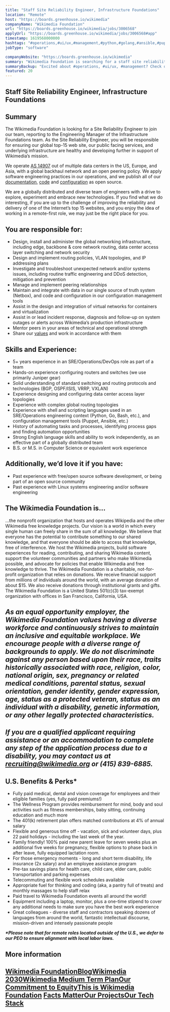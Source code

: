 ```yaml
---
title: "Staff Site Reliability Engineer, Infrastructure Foundations"
location: "Remote"
host: "https://boards.greenhouse.io/wikimedia"
companyName: "Wikimedia Foundation"
url: "https://boards.greenhouse.io/wikimedia/jobs/3006568"
applyUrl: "https://boards.greenhouse.io/wikimedia/jobs/3006568#app"
timestamp: 1619568000000
hashtags: "#operations,#ui/ux,#management,#python,#golang,#ansible,#puppet,#linux,#content,#monitoring"
jobType: "software"

companyWebsite: "https://boards.greenhouse.io/wikimedia"
summary: "Wikimedia Foundation is searching for a staff site reliability engineer that has 5+ years experience in an SRE/Operations/DevOps role as part of a team."
summaryBackup: "Excited about #operations, #ui/ux, #management? Check out this job post!"
featured: 20
---
```


## Staff Site Reliability Engineer, Infrastructure Foundations

## Summary

The Wikimedia Foundation is looking for a Site Reliability Engineer to join our team, reporting to the Engineering Manager of the Infrastructure Foundations team. As the Site Reliability Engineer, you will be responsible for ensuring our global top-15 web site, our public facing services, and underlying infrastructure are healthy and developing further in support of Wikimedia’s mission.

We operate [AS 14907](https://www.peeringdb.com/asn/14907) out of multiple data centers in the US, Europe, and Asia, with a global backhaul network and an open peering policy. We apply software engineering practices in our operations, and we publish all of our [documentation](https://wikitech.wikimedia.org/wiki/Network_design), [code](https://gerrit.wikimedia.org/g/operations/software/homer) and [configuration](https://gerrit.wikimedia.org/g/operations/homer/public.git) as open source.

We are a globally distributed and diverse team of engineers with a drive to explore, experiment and embrace new technologies. If you find what we do interesting, if you are up to the challenge of improving the reliability and delivery of one of the Internet’s top 15 websites, and you enjoy the idea of working in a remote-first role, we may just be the right place for you.

## You are responsible for:

*   Design, install and administer the global networking infrastructure, including edge, backbone & core network routing, data center access layer switching and network security
*   Design and implement routing policies, VLAN topologies, and IP addressing plans
*   Investigate and troubleshoot unexpected network and/or systems issues, including routine traffic engineering and DDoS detection, mitigation and prevention
*   Manage and implement peering relationships
*   Maintain and integrate with data in our single source of truth system (Netbox), and code and configuration in our configuration management tools
*   Assist in the design and integration of virtual networks for containers and virtualization
*   Assist in or lead incident response, diagnosis and follow-up on system outages or alerts across Wikimedia’s production infrastructure
*   Mentor peers in your areas of technical and operational strength
*   Share our [values](https://wikimediafoundation.org/wiki/Values) and work in accordance with them

## Skills and Experience:

*   5+ years experience in an SRE/Operations/DevOps role as part of a team
*   Hands-on experience configuring routers and switches (we use primarily Juniper gear)
*   Solid understanding of standard switching and routing protocols and technologies (BGP, OSPF/ISIS, VRRP, VXLAN)
*   Experience designing and configuring data center access layer topologies
*   Experience with complex global routing topologies
*   Experience with shell and scripting languages used in an SRE/Operations engineering context (Python, Go, Bash, etc.), and configuration management tools (Puppet, Ansible, etc.)
*   History of automating tasks and processes, identifying process gaps and finding automation opportunities
*   Strong English language skills and ability to work independently, as an effective part of a globally distributed team
*   B.S. or M.S. in Computer Science or equivalent work experience

## Additionally, we’d love it if you have:

*   Past experience with free/open source software development, or being part of an open source community
*   Past experience with Linux systems engineering and/or software engineering

## The Wikimedia Foundation is... 

...the nonprofit organization that hosts and operates Wikipedia and the other Wikimedia free knowledge projects. Our vision is a world in which every single human can freely share in the sum of all knowledge. We believe that everyone has the potential to contribute something to our shared knowledge, and that everyone should be able to access that knowledge, free of interference. We host the Wikimedia projects, build software experiences for reading, contributing, and sharing Wikimedia content, support the volunteer communities and partners who make Wikimedia possible, and advocate for policies that enable Wikimedia and free knowledge to thrive. The Wikimedia Foundation is a charitable, not-for-profit organization that relies on donations. We receive financial support from millions of individuals around the world, with an average donation of about $15. We also receive donations through institutional grants and gifts. The Wikimedia Foundation is a United States 501(c)(3) tax-exempt organization with offices in San Francisco, California, USA.

## _As an equal opportunity employer, the Wikimedia Foundation values having a diverse workforce and continuously strives to maintain an inclusive and equitable workplace. We encourage people with a diverse range of backgrounds to apply. We do not discriminate against any person based upon their race, traits historically associated with race, religion, color, national origin, sex, pregnancy or related medical conditions, parental status, sexual orientation, gender identity, gender expression, age, status as a protected veteran, status as an individual with a disability, genetic information, or any other legally protected characteristics._

## _If you are a qualified applicant requiring assistance or an accommodation to complete any step of the application process due to a disability, you may contact us at recruiting@wikimedia.org or (415) 839-6885._

## U.S. Benefits & Perks\*

*   Fully paid medical, dental and vision coverage for employees and their eligible families (yes, fully paid premiums!)
*   The Wellness Program provides reimbursement for mind, body and soul activities such as fitness memberships, baby sitting, continuing education and much more
*   The 401(k) retirement plan offers matched contributions at 4% of annual salary
*   Flexible and generous time off - vacation, sick and volunteer days, plus 22 paid holidays - including the last week of the year.
*   Family friendly! 100% paid new parent leave for seven weeks plus an additional five weeks for pregnancy, flexible options to phase back in after leave, fully equipped lactation room.
*   For those emergency moments - long and short term disability, life insurance (2x salary) and an employee assistance program
*   Pre-tax savings plans for health care, child care, elder care, public transportation and parking expenses
*   Telecommuting and flexible work schedules available
*   Appropriate fuel for thinking and coding (aka, a pantry full of treats) and monthly massages to help staff relax
*   Paid travel to Wikimedia Foundation events all around the world!
*   Equipment including a laptop, monitor, plus a one-time stipend to cover any additional needs to make sure you have the best work experience
*   Great colleagues - diverse staff and contractors speaking dozens of languages from around the world, fantastic intellectual discourse, mission-driven and intensely passionate people

**_\*Please note that for remote roles located outside of the U.S., we defer to our PEO to ensure alignment with local labor laws._**

## More information

## [Wikimedia Foundation](https://wikimediafoundation.org/)[**Blog**](https://wikimediafoundation.org/news/)[**Wikimedia 2030**](https://meta.wikimedia.org/wiki/Strategy/Wikimedia_movement/2017)[**Wikimedia Medium Term Plan**](https://meta.wikimedia.org/wiki/Wikimedia_Foundation_Medium-term_plan_2019)[**Our Commitment to Equity**](https://medium.com/freely-sharing-the-sum-of-all-knowledge/we-stand-for-racial-justice-49c31afbabca)[**This is Wikimedia Foundation**](https://www.youtube.com/watch?v=OQzZI0l3IOw) [**Facts Matter**](https://www.youtube.com/watch?v=xQ4ba28-oGs)[**Our Projects**](https://wikimediafoundation.org/wiki/Our_projects)[**Our Tech Stack**](https://meta.wikimedia.org/wiki/Wikimedia_servers#System_architecture)
